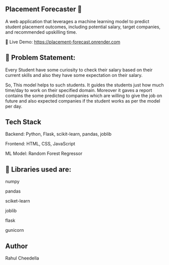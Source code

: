## Placement Forecaster 🚀

A web application that leverages a machine learning model to predict student placement outcomes, including potential salary, target companies, and recommended upskilling time.

🌟 Live Demo: https://placement-forecast.onrender.com

## 🔗 Problem Statement:

Every Student have some curiosity to check their salary based on their current skills and also they have some expectation on their salary.

So, This model helps to such students. It guides the students just how much time/day to work on their specified domain. Moreover it gaves a report contains
the some predicted companies which are willing to give the job on future and also expected companies if the student works as per the model per day.

## Tech Stack

Backend: Python, Flask, scikit-learn, pandas, joblib

Frontend: HTML, CSS, JavaScript

ML Model: Random Forest Regressor

## 🤖 Libraries used are:

numpy

pandas

sciket-learn

joblib

flask

gunicorn

## Author

Rahul Cheedella
